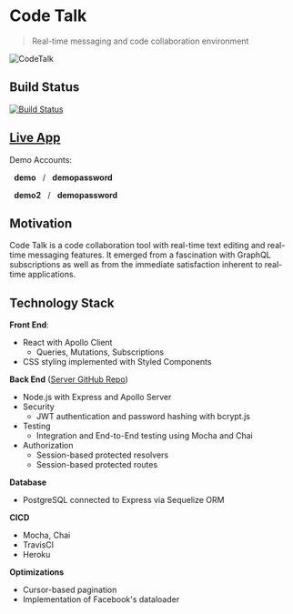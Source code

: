 # Code Talk
> Real-time messaging and code collaboration environment

![CodeTalk](file:///home/maxjeffwell/Downloads/CodeTalk.png)

## Build Status
[![Build Status](https://travis-ci.org/maxjeffwell/code-talk-graphql-client.svg?branch=master)](https://travis-ci.org/maxjeffwell/code-talk-graphql-client)

## [Live App](https://jmaxwell-code-talk-client.herokuapp.com/)
Demo Accounts:

&nbsp; **demo** &nbsp; / &nbsp; **demopassword**

&nbsp; **demo2** &nbsp; / &nbsp; **demopassword** &nbsp;

## Motivation
Code Talk is a code collaboration tool with real-time text editing and real-time messaging features. It emerged from a fascination with GraphQL subscriptions as well as from the immediate satisfaction inherent to real-time applications.

## Technology Stack
**Front End**:
* React with Apollo Client
    * Queries, Mutations, Subscriptions
* CSS styling implemented with Styled Components

**Back End** ([Server GitHub Repo](https://jmaxwell-code-talk-server.herokuapp.com/graphql))

* Node.js with Express and Apollo Server
* Security
    * JWT authentication and password hashing with bcrypt.js
* Testing
     * Integration and End-to-End testing using Mocha and Chai
* Authorization
    * Session-based protected resolvers
    * Session-based protected routes

**Database**
* PostgreSQL connected to Express via Sequelize ORM

**CICD**
* Mocha, Chai
* TravisCI
* Heroku

**Optimizations**
* Cursor-based pagination
* Implementation of Facebook's dataloader
